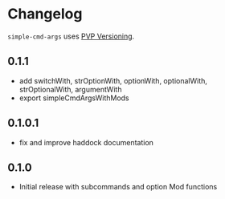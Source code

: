 # Changelog

`simple-cmd-args` uses [PVP Versioning][1].

## 0.1.1
- add switchWith, strOptionWith, optionWith, optionalWith,
  strOptionalWith, argumentWith
- export simpleCmdArgsWithMods

## 0.1.0.1
- fix and improve haddock documentation

## 0.1.0
- Initial release with subcommands and option Mod functions

[1]: https://pvp.haskell.org
